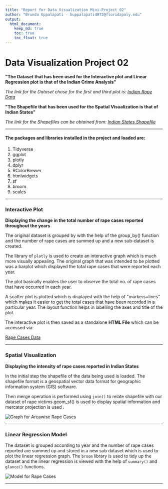```yaml
---
title: "Report for Data Visualization Mini-Project 02"
author: "Brunda Uppalapati - buppalapati4872@floridapoly.edu"
output: 
  html_document:
    keep_md: true
    toc: true
    toc_float: true
---
```


# Data Visualization Project 02


**"The Dataset that has been used for the Interactive plot and Linear Regression plot is that of the Indian Crime Analysis"**

*The link for the Dataset chose for the first and third plot is:
[Indian Rape Data](https://www.kaggle.com/code/nehaprabhavalkar/crimes-in-india-analysis/input?select=20_Victims_of_rape.csv)*


**"The Shapefile that has been used for the Spatial Visualization is that of Indian States"**

*The link for the Shapefiles can be obtained from:
[Indian States Shapefile](https://www.kaggle.com/code/nehaprabhavalkar/crimes-in-india-analysis/input?select=India+States)*

***

#### The packages and libraries installed in the project and loaded are:

1. Tidyverse
2. ggplot
3. plotly
4. dplyr
5. RColorBrewer
6. htmlwidgets
7. sf
8. broom
9. scales

***

### Interactive Plot

**Displaying the change in the total number of rape cases reported throughout the years**

The original dataset is grouped by with the help of the group_by() function and the number of rape cases are summed up and a new sub-dataset is created.

The library of `plotly` is used to create an interactive graph which is much more visually appealing. The original graph that was intended to be plotted was a barplot which displayed the total rape cases that were reported each year.

The plot basically enables the user to observe the total no. of rape cases that have occurred in each year.

A scatter plot is plotted which is displayed with the help of "markers+lines" which makes it easier to get the total cases that have been recorded in a particular year. The layout function helps in labelling the axes and title of the plot.

The interactive plot is then saved as a standalone **HTML File** which can be accessed via:

[Rape Cases Data](file:///C:/Users/bruva/dataviz_final_project/project-02/reported_cases_figure.html)

***

### Spatial Visualization

**Displaying the intensity of rape cases reported in Indian States**


In the initial step the shapefile of the data being used is loaded. The shapefile format is a geospatial vector data format for geographic information system (GIS) software.

Then merge operation is performed using `join()` to relate shapefile with our dataset of rape victims.geom_sf() is used to display spatial information and mercator projection is used .


![Graph for Areawise Rape Cases](C:\Users\bruva\dataviz_final_project\figures\statewise-rape-cases.png)

***

### Linear Regression Model 


The dataset is grouped according to year and the number of rape cases reported are summed up and stored in a new sub dataset which is used to plot the linear regression graph. The `broom` library is used to tidy up the dataset and the linear regression is viewed with the help of `summary()` and `glance()` functions. 


![Model for Rape Cases](C:\Users\bruva\dataviz_final_project\figures\linear-regression.png)

***
